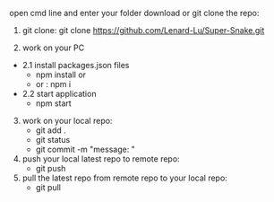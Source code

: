 open cmd line and enter your folder
download or git clone the repo:
1. git clone:
	git clone https://github.com/Lenard-Lu/Super-Snake.git

2. work on your PC
 - 2.1 install packages.json files
    -  npm install     or  
    -  or :  npm i
  - 2.2 start application
  	-   npm start
3. work on your local repo: 
	-	git add .
	-	git status   
	-	git commit -m "message: "
4. push your local latest repo to remote repo: 
	-	git push
5. pull the latest repo from remote repo to your local repo:
	-	git pull
	  
	  
   
  
